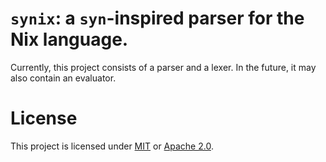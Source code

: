 # `synix`: a `syn`-inspired parser for the Nix language.

Currently, this project consists of a parser and a lexer. In the future, it may also contain an evaluator.

# License

This project is licensed under [MIT](LICENSE-MIT) or [Apache 2.0](./LICENSE-APACHE).